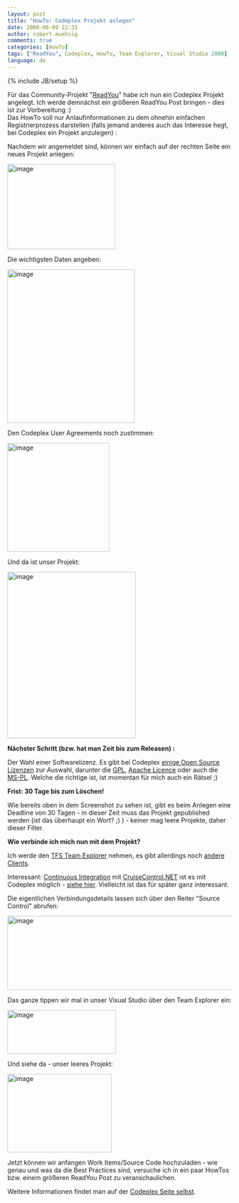 ```yaml
---
layout: post
title: "HowTo: Codeplex Projekt anlegen"
date: 2008-06-09 22:33
author: robert.muehsig
comments: true
categories: [HowTo]
tags: ["ReadYou", Codeplex, HowTo, Team Explorer, Visual Studio 2008]
language: de
---
```

{% include JB/setup %}
<p>Für das Community-Projekt "<a href="{{BASE_PATH}}/category/howtocode/">ReadYou</a>" habe ich nun ein Codeplex Projekt angelegt. Ich werde demnächst ein größeren ReadYou Post bringen - dies ist zur Vorbereitung :)<br>Das HowTo soll nur Anlaufinformationen zu dem ohnehin einfachen Registrierprozess darstellen (falls jemand anderes auch das Interesse hegt, bei Codeplex ein Projekt anzulegen) :</p> <p>Nachdem wir angemeldet sind, können wir einfach auf der rechten Seite ein neues Projekt anlegen:</p> <p><a href="{{BASE_PATH}}/assets/wp-images-de/image427.png"><img style="border-top-width: 0px; border-left-width: 0px; border-bottom-width: 0px; border-right-width: 0px" height="191" alt="image" src="{{BASE_PATH}}/assets/wp-images-de/image-thumb406.png" width="242" border="0"></a> </p> <p>Die wichtigsten Daten angeben:</p> <p><a href="{{BASE_PATH}}/assets/wp-images-de/image428.png"><img style="border-top-width: 0px; border-left-width: 0px; border-bottom-width: 0px; border-right-width: 0px" height="344" alt="image" src="{{BASE_PATH}}/assets/wp-images-de/image-thumb407.png" width="286" border="0"></a> </p> <p>Den Codeplex User Agreements noch zustimmen:</p> <p><a href="{{BASE_PATH}}/assets/wp-images-de/image429.png"><img style="border-top-width: 0px; border-left-width: 0px; border-bottom-width: 0px; border-right-width: 0px" height="244" alt="image" src="{{BASE_PATH}}/assets/wp-images-de/image-thumb408.png" width="229" border="0"></a> </p> <p>Und da ist unser Projekt:</p> <p><a href="{{BASE_PATH}}/assets/wp-images-de/image430.png"><img style="border-top-width: 0px; border-left-width: 0px; border-bottom-width: 0px; border-right-width: 0px" height="373" alt="image" src="{{BASE_PATH}}/assets/wp-images-de/image-thumb409.png" width="288" border="0"></a> </p> <p><strong>Nächster Schritt (bzw. hat man Zeit bis zum Releasen) :</strong></p> <p>Der Wahl einer Softwarelizenz. Es gibt bei Codeplex <a href="http://de.wikipedia.org/wiki/Open-Source-Lizenz">einige Open Source Lizenzen</a> zur Auswahl, darunter die <a href="http://de.wikipedia.org/wiki/GNU_General_Public_License">GPL</a>, <a href="http://www.apache.org/licenses/">Apache Licence</a> oder auch die <a href="http://www.microsoft.com/resources/sharedsource/licensingbasics/publiclicense.mspx">MS-PL</a>. Welche die richtige ist, ist momentan für mich auch ein Rätsel ;)</p> <p><strong>Frist: 30 Tage bis zum Löschen!</strong></p> <p>Wie bereits oben in dem Screenshot zu sehen ist, gibt es beim Anlegen eine Deadline von 30 Tagen - in dieser Zeit muss das Projekt gepublished werden (ist das überhaupt ein Wort? ;) ) - keiner mag leere Projekte, daher dieser Filter.</p> <p><strong>Wie verbinde ich mich nun mit dem Projekt?</strong></p> <p>Ich werde den <a href="http://www.codeplex.com/CodePlex/Wiki/View.aspx?title=Obtaining%20the%20Team%20Explorer%20Client&amp;referringTitle=CodePlex%20FAQ">TFS Team Explorer</a> nehmen, es gibt allerdings noch <a href="http://www.codeplex.com/CodePlex/Wiki/View.aspx?title=Source%20control%20clients">andere Clients</a>.</p> <p>Interessant: <a href="http://de.wikipedia.org/wiki/Kontinuierliche_Integration">Continuous Integration</a> mit <a href="http://confluence.public.thoughtworks.org/display/CCNET/Welcome+to+CruiseControl.NET">CruiseControl.NET</a> ist es mit Codeplex möglich - <a href="http://www.codeplex.com/CodePlex/Wiki/View.aspx?title=CodePlexSourceControlBlock&amp;referringTitle=CodePlex%20FAQ">siehe hier</a>. Vielleicht ist das für später ganz interessant.</p> <p>Die eigentlichen Verbindungsdetails lassen sich über den Reiter "Source Control" abrufen:</p> <p><a href="{{BASE_PATH}}/assets/wp-images-de/image431.png"><img style="border-top-width: 0px; border-left-width: 0px; border-bottom-width: 0px; border-right-width: 0px" height="166" alt="image" src="{{BASE_PATH}}/assets/wp-images-de/image-thumb410.png" width="633" border="0"></a> </p> <p>Das ganze tippen wir mal in unser Visual Studio über den Team Explorer ein:</p> <p><a href="{{BASE_PATH}}/assets/wp-images-de/image432.png"><img style="border-top-width: 0px; border-left-width: 0px; border-bottom-width: 0px; border-right-width: 0px" height="98" alt="image" src="{{BASE_PATH}}/assets/wp-images-de/image-thumb411.png" width="244" border="0"></a> </p> <p>Und siehe da - unser leeres Projekt:</p> <p><a href="{{BASE_PATH}}/assets/wp-images-de/image433.png"><img style="border-top-width: 0px; border-left-width: 0px; border-bottom-width: 0px; border-right-width: 0px" height="176" alt="image" src="{{BASE_PATH}}/assets/wp-images-de/image-thumb412.png" width="234" border="0"></a> </p> <p>Jetzt können wir anfangen Work Items/Source Code hochzuladen - wie genau und was da die Best Practices sind, versuche ich in ein paar HowTos bzw. einem größeren ReadYou Post zu veranschaulichen.</p> <p>Weitere Informationen findet man auf der <a href="http://www.codeplex.com/CodePlex/Wiki/View.aspx?title=Start%20a%20Project&amp;referringTitle=Home">Codeplex Seite selbst</a>.</p>

